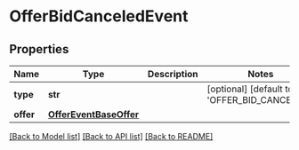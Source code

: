 # OfferBidCanceledEvent

## Properties
Name | Type | Description | Notes
------------ | ------------- | ------------- | -------------
**type** | **str** |  | [optional] [default to 'OFFER_BID_CANCELED']
**offer** | [**OfferEventBaseOffer**](OfferEventBaseOffer.md) |  | 

[[Back to Model list]](../README.md#documentation-for-models) [[Back to API list]](../README.md#documentation-for-api-endpoints) [[Back to README]](../README.md)


